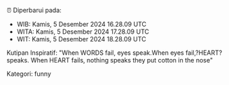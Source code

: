 ⏰ Diperbarui pada:
- WIB: Kamis, 5 Desember 2024 16.28.09 UTC
- WITA: Kamis, 5 Desember 2024 17.28.09 UTC
- WIT: Kamis, 5 Desember 2024 18.28.09 UTC

Kutipan Inspiratif:
"When WORDS fail, eyes speak.When eyes fail,?HEART? speaks. When HEART fails, nothing speaks they put cotton in the nose"


Kategori: funny

